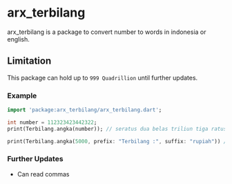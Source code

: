 # arx_terbilang

arx_terbilang is a package to convert number to words in indonesia or english.

## Limitation

This package can hold up to `999 Quadrillion` until further updates.

### Example

```dart
import 'package:arx_terbilang/arx_terbilang.dart';

int number = 112323423442322;
print(Terbilang.angka(number)); // seratus dua belas triliun tiga ratus dua puluh tiga miliar empat ratus dua puluh tiga juta empat ratus empat puluh dua ribu tiga ratus dua puluh dua

print(Terbilang.angka(5000, prefix: "Terbilang :", suffix: "rupiah")) // Terbilang : lima ribu rupiah
```

### Further Updates

- Can read commas
